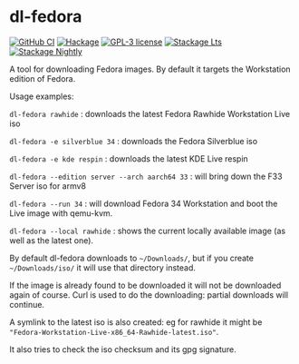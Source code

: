 # dl-fedora

[![GitHub CI](https://github.com/juhp/dl-fedora/workflows/build/badge.svg)](https://github.com/juhp/dl-fedora/actions)
[![Hackage](https://img.shields.io/hackage/v/dl-fedora.svg)](https://hackage.haskell.org/package/dl-fedora)
[![GPL-3 license](https://img.shields.io/badge/license-GPL--3-blue.svg)](LICENSE)
[![Stackage Lts](http://stackage.org/package/dl-fedora/badge/lts)](http://stackage.org/lts/package/dl-fedora)
[![Stackage Nightly](http://stackage.org/package/dl-fedora/badge/nightly)](http://stackage.org/nightly/package/dl-fedora)

A tool for downloading Fedora images.
By default it targets the Workstation edition of Fedora.

Usage examples:

`dl-fedora rawhide` : downloads the latest Fedora Rawhide Workstation Live iso

`dl-fedora -e silverblue 34` : downloads the Fedora Silverblue iso

`dl-fedora -e kde respin` : downloads the latest KDE Live respin

`dl-fedora --edition server --arch aarch64 33` : will bring down the F33 Server iso for armv8

`dl-fedora --run 34` : will download Fedora 34 Workstation and boot the Live image with qemu-kvm.

`dl-fedora --local rawhide` : shows the current locally available image (as well as the latest one).

By default dl-fedora downloads to `~/Downloads/`, but if you create
`~/Downloads/iso/` it will use that directory instead.

If the image is already found to be downloaded
it will not be downloaded again of course.
Curl is used to do the downloading: partial downloads will continue.

A symlink to the latest iso is also created:
eg for rawhide it might be `"Fedora-Workstation-Live-x86_64-Rawhide-latest.iso"`.

It also tries to check the iso checksum and its gpg signature.
